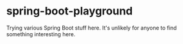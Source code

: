 # spring-boot-playground
Trying various Spring Boot stuff here. It's unlikely for anyone to find something interesting here.
